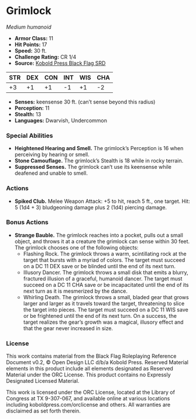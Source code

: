 # Grimlock

*Medium humanoid*

- **Armor Class:** 11
- **Hit Points:** 17
- **Speed:** 30 ft.
- **Challenge Rating:** CR 1/4
- **Source:** [Kobold Press Black Flag SRD](https://koboldpress.com/black-flag-roleplaying/)

| STR | DEX | CON | INT | WIS | CHA |
| --- | --- | --- | --- | --- | --- |
| +3 | +1 | +1 | -1 | +1 | -2 |

- **Senses:** keensense 30 ft. (can’t sense beyond this radius)
- **Perception:** 11
- **Stealth:** 13
- **Languages:** Dwarvish, Undercommon

### Special Abilities

- **Heightened Hearing and Smell.** The grimlock’s Perception is 16 when perceiving by hearing or smell.
- **Stone Camouflage.** The grimlock’s Stealth is 18 while in rocky terrain.
- **Suppressed Senses.** The grimlock can’t use its keensense while deafened and unable to smell.

### Actions

- **Spiked Club.** Melee Weapon Attack: +5 to hit, reach 5 ft., one target. Hit: 5 (1d4 + 3) bludgeoning damage plus 2 (1d4) piercing damage.

### Bonus Actions

- **Strange Bauble.** The grimlock reaches into a pocket, pulls out a small object, and throws it at a creature the grimlock can sense within 30 feet. The grimlock chooses one of the following objects:
	- Flashing Rock. The grimlock throws a warm, scintillating rock at the target that bursts with a myriad of colors. The target must succeed on a DC 11 DEX save or be blinded until the end of its next turn.
	- Illusory Dancer. The grimlock throws a small disk that emits a blurry, fractured illusion of a graceful, humanoid dancer. The target must succeed on a DC 11 CHA save or be incapacitated until the end of its next turn as it is mesmerized by the dance.
	- Whirling Death. The grimlock throws a small, bladed gear that grows larger and larger as it travels toward the target, threatening to slice the target into pieces. The target must succeed on a DC 11 WIS save or be frightened until the end of its next turn. On a success, the target realizes the gear’s growth was a magical, illusory effect and that the gear never increased in size.

### License

This work contains material from the Black Flag Roleplaying Reference Document v0.2, © Open Design LLC d/b/a Kobold Press. Reserved Material elements in this product include all elements designated as Reserved Material under the ORC License. This product contains no Expressly Designated Licensed Material.

This work is licensed under the ORC License, located at the Library of Congress at TX 9-307-067, and available online at various locations including koboldpress.com/orclicense and others. All warranties are disclaimed as set forth therein.

